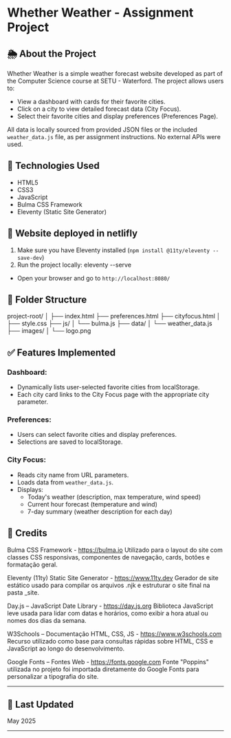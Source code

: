 # Whether Weather - Assignment Project

## 🌦️ About the Project

Whether Weather is a simple weather forecast website developed as part of the Computer Science course at SETU - Waterford.
The project allows users to:  
  * View a dashboard with cards for their favorite cities.
  * Click on a city to view detailed forecast data (City Focus).
  * Select their favorite cities and display preferences (Preferences Page).

All data is locally sourced from provided JSON files or the included `weather_data.js` file, as per assignment instructions. No external APIs were used.

## 🧰 Technologies Used

* HTML5
* CSS3
* JavaScript 
* Bulma CSS Framework
* Eleventy (Static Site Generator)

## 🚀 Website deployed in netlifly

1. Make sure you have Eleventy installed (`npm install @11ty/eleventy --save-dev`)
2. Run the project locally: eleventy --serve 
 - Open your browser and go to `http://localhost:8080/`

## 📄 Folder Structure

project-root/
│
├── index.html
├── preferences.html
├── cityfocus.html
│
├── style.css
├── js/
│   └── bulma.js
├── data/
│   └── weather_data.js
├── images/
│   └── logo.png


## ✅ Features Implemented

### Dashboard:

* Dynamically lists user-selected favorite cities from localStorage.
* Each city card links to the City Focus page with the appropriate city parameter.

### Preferences:

* Users can select favorite cities and display preferences.
* Selections are saved to localStorage.

### City Focus:

* Reads city name from URL parameters.
* Loads data from `weather_data.js`.
* Displays:
  * Today's weather (description, max temperature, wind speed)
  * Current hour forecast (temperature and wind)
  * 7-day summary (weather description for each day)

## 🙌 Credits

Bulma CSS Framework - https://bulma.io
Utilizado para o layout do site com classes CSS responsivas, componentes de navegação, cards, botões e formatação geral.

Eleventy (11ty) Static Site Generator - https://www.11ty.dev
Gerador de site estático usado para compilar os arquivos .njk e estruturar o site final na pasta _site.

Day.js – JavaScript Date Library - https://day.js.org
Biblioteca JavaScript leve usada para lidar com datas e horários, como exibir a hora atual ou nomes dos dias da semana.

W3Schools – Documentação HTML, CSS, JS - https://www.w3schools.com
Recurso utilizado como base para consultas rápidas sobre HTML, CSS e JavaScript ao longo do desenvolvimento.

Google Fonts – Fontes Web - https://fonts.google.com
Fonte "Poppins" utilizada no projeto foi importada diretamente do Google Fonts para personalizar a tipografia do site.

---

## 📅 Last Updated

May 2025

---
